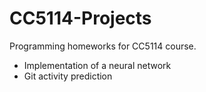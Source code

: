 # CC5114-Projects
Programming homeworks for CC5114 course. 

* Implementation of a neural network
* Git activity prediction
